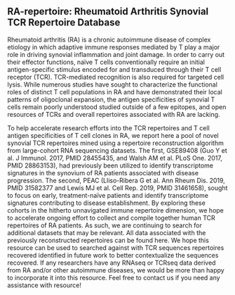 ## RA-repertoire: Rheumatoid Arthritis Synovial TCR Repertoire Database

Rheumatoid arthritis (RA) is a chronic autoimmune disease of complex etiology in which adaptive immune responses mediated by T play a major role in driving synovial inflammation and joint damage. In order to carry out their effector functions, naïve T cells conventionally require an initial antigen-specific stimulus encoded for and transduced through their T cell receptor (TCR). TCR-mediated recognition is also required for targeted cell lysis. While numerous studies have sought to characterize the functional roles of distinct T cell populations in RA and have demonstrated their local patterns of oligoclonal expansion, the antigen specificities of synovial T cells remain poorly understood studied outside of a few epitopes, and open resources of TCRs and overall repertoires associated with RA are lacking.

To help accelerate research efforts into the TCR repertoires and T cell antigen specificities of T cell clones in RA, we report here a pool of novel synovial TCR repertoires mined using a repertoire reconstruction algorithm from large-cohort RNA sequencing datasets. The first, GSE89408 (Guo Y et al. J Immunol. 2017, PMID 28455435, and Walsh AM et al. PLoS One. 2017, PMID 28863153), had previously been utilized to identify transcriptome signatures in the synovium of RA patients associated with disease progression. The second, PEAC (Lliso-Ribera G et al. Ann Rheum Dis. 2019, PMID 31582377 and Lewis MJ et al. Cell Rep. 2019, PMID 31461658), sought to focus on early, treatment-naïve patients and identify transcriptome signatures contributing to disease establishment. By exploring these cohorts in the hitherto unnavigated immune repertoire dimension, we hope to accelerate ongoing effort to collect and compile together human TCR repertoires of RA patients. As such, we are continuing to search for additional datasets that may be relevant. All data associated with the previously reconstructed repertoires can be found here. We hope this resource can be used to searched against with TCR sequences repertoires recovered identified in future work to better contextualize the sequences recovered. If any researchers have any RNAseq or TCRseq data derived from RA and/or other autoimmune diseases, we would be more than happy to incorporate it into this resource. Feel free to contact us if you need any assistance with resource! 

